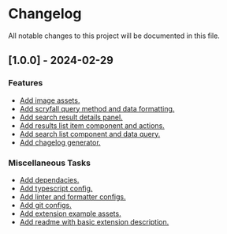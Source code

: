 # Changelog

All notable changes to this project will be documented in this file.

## [1.0.0] - 2024-02-29

### Features

- [Add image assets.](https://github.com/fourjuaneight/scryfall-search/commit/9400d04769b64dfbfa9eb090766a4a9ceaf9a879)
- [Add scryfall query method and data formatting.](https://github.com/fourjuaneight/scryfall-search/commit/e38324a5967887f8e346420f8245b055d69a4f8b)
- [Add search result details panel.](https://github.com/fourjuaneight/scryfall-search/commit/d6df4c7c8ceb622436bd2ac058741b6fed94507e)
- [Add results list item component and actions.](https://github.com/fourjuaneight/scryfall-search/commit/91492384e8f56efb85d0565d05524b4c08aa2e2c)
- [Add search list component and data query.](https://github.com/fourjuaneight/scryfall-search/commit/0230e99be77bb338134b8beec6f8bd698b981433)
- [Add chagelog generator.](https://github.com/fourjuaneight/scryfall-search/commit/b5c04eecd513a24c077e6e6af17311e3eea3e6f7)

### Miscellaneous Tasks

- [Add dependacies.](https://github.com/fourjuaneight/scryfall-search/commit/302593a7edda16e57e28ff4600888866ed8813f7)
- [Add typescript config.](https://github.com/fourjuaneight/scryfall-search/commit/1925f8fb92d05ed4f0d7c125370fc2bfa2953c1b)
- [Add linter and formatter configs.](https://github.com/fourjuaneight/scryfall-search/commit/3e2c0c2bd3c659c4886d5b785e78adc56d35c09d)
- [Add git configs.](https://github.com/fourjuaneight/scryfall-search/commit/35d89a0a4b7bde11e7dacd8574bb064eea2fa69c)
- [Add extension example assets.](https://github.com/fourjuaneight/scryfall-search/commit/c7c303a7d56ea568b2d48334552568bd65fbe72b)
- [Add readme with basic extension description.](https://github.com/fourjuaneight/scryfall-search/commit/f3d8938fe939f2d1c1742168967b64b0c2bbf4b1)

<!-- generated by git-cliff -->
